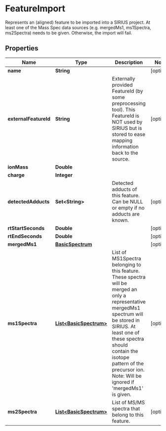 

# FeatureImport

Represents an (aligned) feature to be imported into a SIRIUS project.  At least one of the Mass Spec data sources (e.g. mergedMs1, ms1Spectra, ms2Spectra) needs to be given.  Otherwise, the import will fail.

## Properties

| Name | Type | Description | Notes |
|------------ | ------------- | ------------- | -------------|
|**name** | **String** |  |  [optional] |
|**externalFeatureId** | **String** | Externally provided FeatureId (by some preprocessing tool). This FeatureId is NOT used by SIRIUS but is stored to ease mapping information back to the source. |  [optional] |
|**ionMass** | **Double** |  |  |
|**charge** | **Integer** |  |  |
|**detectedAdducts** | **Set&lt;String&gt;** | Detected adducts of this feature. Can be NULL or empty if no adducts are known. |  [optional] |
|**rtStartSeconds** | **Double** |  |  [optional] |
|**rtEndSeconds** | **Double** |  |  [optional] |
|**mergedMs1** | [**BasicSpectrum**](BasicSpectrum.md) |  |  [optional] |
|**ms1Spectra** | [**List&lt;BasicSpectrum&gt;**](BasicSpectrum.md) | List of MS1Spectra belonging to this feature. These spectra will be merged an only a representative  mergedMs1 spectrum will be stored in SIRIUS. At least one of these spectra should contain the  isotope pattern of the precursor ion.  Note: Will be ignored if &#39;mergedMs1&#39; is given. |  [optional] |
|**ms2Spectra** | [**List&lt;BasicSpectrum&gt;**](BasicSpectrum.md) | List of MS/MS spectra that belong to this feature. |  [optional] |




